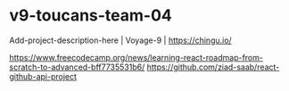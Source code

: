 # v9-toucans-team-04
Add-project-description-here | Voyage-9 | https://chingu.io/

https://www.freecodecamp.org/news/learning-react-roadmap-from-scratch-to-advanced-bff7735531b6/
https://github.com/ziad-saab/react-github-api-project
